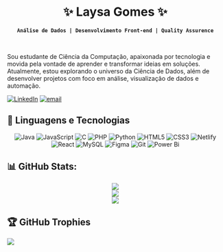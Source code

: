 <div align="center">
  
  # ✨ Laysa Gomes ✨

  **`Análise de Dados | Desenvolvimento Front-end | Quality Assurence`**

  
</div><br>

Sou estudante de Ciência da Computação, apaixonada por tecnologia e movida pela vontade de aprender e transformar ideias em soluções. Atualmente, estou explorando o universo da Ciência de Dados, além de desenvolver projetos com foco em análise, visualização de dados e automação.<br>

[![LinkedIn](https://img.shields.io/badge/LinkedIn-%230077B5.svg?logo=linkedin&logoColor=white)](https://linkedin.com/in/LaysaGomes)
[![email](https://img.shields.io/badge/Email-D14836?logo=gmail&logoColor=white)](mailto:laysagomesmello9@gmail.com)<br>

## 🤖 Linguagens e Tecnologias
<div align="center">
  
  ![Java](https://img.shields.io/badge/java-%23ED8B00.svg?style=for-the-badge&logo=openjdk&logoColor=white) 
  ![JavaScript](https://img.shields.io/badge/javascript-%23323330.svg?style=for-the-badge&logo=javascript&logoColor=%23F7DF1E) 
  ![C](https://img.shields.io/badge/c-%2300599C.svg?style=for-the-badge&logo=c&logoColor=white) 
  ![PHP](https://img.shields.io/badge/php-%23777BB4.svg?style=for-the-badge&logo=php&logoColor=white) 
  ![Python](https://img.shields.io/badge/python-3670A0?style=for-the-badge&logo=python&logoColor=ffdd54) 
  ![HTML5](https://img.shields.io/badge/html5-%23E34F26.svg?style=for-the-badge&logo=html5&logoColor=white) 
  ![CSS3](https://img.shields.io/badge/css3-%231572B6.svg?style=for-the-badge&logo=css3&logoColor=white) 
  ![Netlify](https://img.shields.io/badge/netlify-%23000000.svg?style=for-the-badge&logo=netlify&logoColor=#00C7B7) 
  ![React](https://img.shields.io/badge/react-%2320232a.svg?style=for-the-badge&logo=react&logoColor=%2361DAFB) 
  ![MySQL](https://img.shields.io/badge/mysql-4479A1.svg?style=for-the-badge&logo=mysql&logoColor=white) 
  ![Figma](https://img.shields.io/badge/figma-%23F24E1E.svg?style=for-the-badge&logo=figma&logoColor=white) 
  ![Git](https://img.shields.io/badge/git-%23F05033.svg?style=for-the-badge&logo=git&logoColor=white) 
  ![Power Bi](https://img.shields.io/badge/power_bi-F2C811?style=for-the-badge&logo=powerbi&logoColor=black) 
  
</div>

## 📊 GitHub Stats:

<div align="center">
  
  ![](https://github-readme-stats.vercel.app/api?username=Laysa-Gomes&theme=neon&hide_border=false&include_all_commits=false&count_private=false)<br/>
  ![](https://nirzak-streak-stats.vercel.app/?user=Laysa-Gomes&theme=neon&hide_border=false)<br/>
  ![](https://github-readme-stats.vercel.app/api/top-langs/?username=Laysa-Gomes&theme=neon&hide_border=false&include_all_commits=false&count_private=false&layout=compact)

</div>


## 🏆 GitHub Trophies
![](https://github-profile-trophy.vercel.app/?username=Laysa-Gomes&theme=radical&no-frame=false&no-bg=true&margin-w=4)
